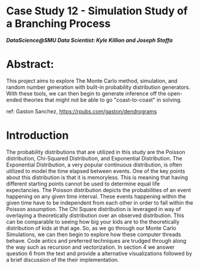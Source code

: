 # Case Study 12 - Simulation Study of a Branching Process

___DataScience@SMU
Data Scientist: Kyle Killion and Joseph Stoffa___

# Abstract:
This project aims to explore The Monte Carlo method, simulation, and random number generation with built-in probability distribution generators. With these tools, we can then begin to generate inference off the open-ended theories that might not be able to go "coast-to-coast" in solving.

ref: Gaston Sanchez, https://rpubs.com/gaston/dendrograms

# Introduction

The probability distributions that are utilized in this study are the Poisson distribution, Chi-Squared Distribution, and Exponential Distribution. The Exponential Distribution, a very popular continuous distribution, is often utilized to model the time elapsed between events. One of the key points about this distribution is that it is memoryless. This is meaning that having different starting points cannot be used to determine equal life expectancies. The Poisson distribution depicts the probabilities of an event happening on any given time interval. These events happening within the given time have to be independent from each other in order to fall within the Poisson assumption. The Chi Square distribution is leveraged in way of overlaying a theoretically distribution over an observed distribution. This can be comparable to seeing how big your kids are to the theoretically distribution of kids at that age. So, as we go through our Monte Carlo Simulations, we can then begin to explore how these computer threads behave. Code antics and preferred techniques are trudged through along the way such as recursion and vectorization.  In section 4 we answer question 6 from the text and provide a alternative visualizations followed by a brief discussion of the their implementation.



